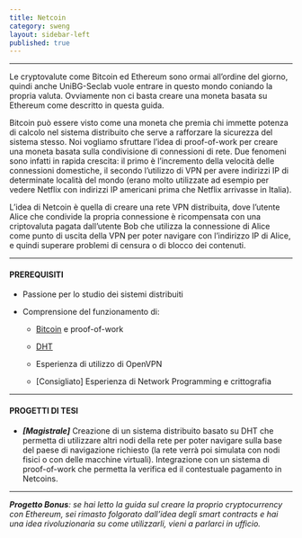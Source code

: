 ```yaml
---
title: Netcoin
category: sweng
layout: sidebar-left
published: true
---
```


--------------------------------------------------------------------------------

Le cryptovalute come Bitcoin ed Ethereum sono ormai all’ordine del giorno,
quindi anche UniBG-Seclab vuole entrare in questo mondo coniando la propria
valuta.  Ovviamente non ci basta creare una moneta basata su Ethereum come
descritto in questa guida.

Bitcoin può essere visto come una moneta che premia chi immette potenza di
calcolo nel sistema distribuito che serve a rafforzare la sicurezza del sistema
stesso. Noi vogliamo sfruttare l’idea di proof-of-work per creare una moneta
basata sulla condivisione di connessioni di rete.  Due fenomeni sono infatti in
rapida crescita: il primo è l’incremento della velocità delle connessioni
domestiche, il secondo l’utilizzo di VPN per avere indirizzi IP di determinate
località del mondo (erano molto utilizzate ad esempio per vedere Netflix con
indirizzi IP americani prima che Netflix arrivasse in Italia).

L’idea di Netcoin è quella di creare una rete VPN distribuita, dove l’utente
Alice che condivide la propria connessione è ricompensata con una criptovaluta
pagata dall’utente Bob che utilizza la connessione di Alice come punto di uscita
della VPN per poter navigare con l’indirizzo IP di Alice, e quindi superare
problemi di censura o di blocco dei contenuti.


-----------------
#### PREREQUISITI

* Passione per lo studio dei sistemi distribuiti

* Comprensione del funzionamento di:

  * [Bitcoin](https://www.weusecoins.com/en/questions/) e proof-of-work

  * [DHT](https://en.wikipedia.org/wiki/Distributed_hash_table)

  * Esperienza di utilizzo di OpenVPN

  * [Consigliato] Esperienza di Network Programming e crittografia


---------------------
#### PROGETTI DI TESI

* **_[Magistrale]_** Creazione di un sistema distribuito basato su DHT che
  permetta di utilizzare altri nodi della rete per poter navigare sulla base del
  paese di navigazione richiesto (la rete verrà poi simulata con nodi fisici o
  con delle macchine virtuali). Integrazione con un sistema di proof-of-work che
  permetta la verifica ed il contestuale pagamento in Netcoins.

--------------------------------------------------------------------------------

_**Progetto Bonus**: se hai letto la guida sul creare la proprio cryptocurrency
con Ethereum, sei rimasto folgorato dall’idea degli smart contracts e hai una
idea rivoluzionaria su come utilizzarli, vieni a parlarci in ufficio._
